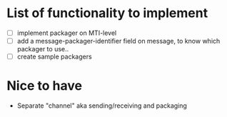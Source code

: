 # List of functionality to implement

 - [ ] implement packager on MTI-level
 - [ ] add a message-packager-identifier field on message, to know which packager to use..
 - [ ] create sample packagers

# Nice to have

* Separate "channel" aka sending/receiving and packaging
